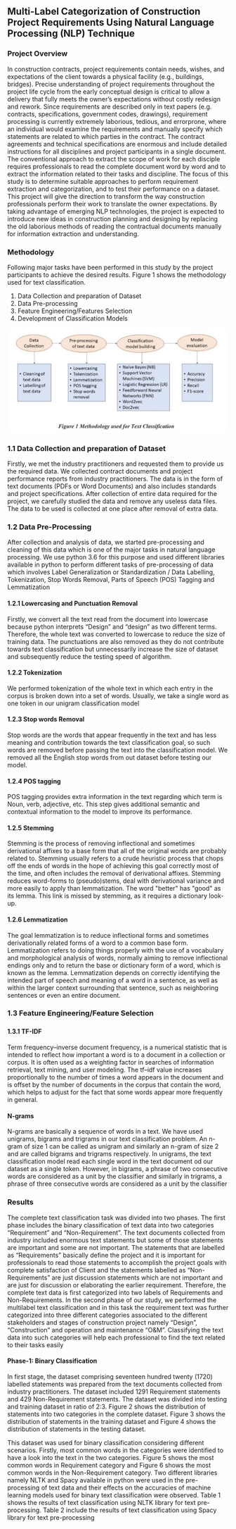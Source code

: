 <h2>Multi-Label Categorization of Construction Project Requirements Using Natural Language Processing (NLP) Technique </h2>

<h3> Project Overview </h3>
In construction contracts, project requirements contain needs, wishes, and expectations of the client towards a physical facility (e.g., buildings, bridges). Precise understanding of project requirements throughout the project life cycle from the early conceptual design is critical to allow a delivery that fully meets the owner’s expectations without costly redesign and rework. Since requirements are described only in text papers (e.g. contracts, specifications, government codes, drawings), requirement processing is currently extremely laborious, tedious, and errorprone, where an individual would examine the requirements and manually specify which statements are related to which parties in the contract. The contract agreements and technical specifications are enormous and include detailed instructions for all disciplines and project participants in a single document. The conventional approach to extract the scope of work for each disciple requires professionals to read the complete document word by word and to extract the information related to their tasks and discipline. The focus of this study is to determine suitable approaches to perform requirement extraction and categorization, and to test their performance on a dataset. This project will give the direction to transform the way construction professionals perform their work to translate the owner expectations. By taking advantage of emerging NLP technologies, the project is expected to introduce new ideas in construction planning and designing by replacing the old laborious methods of reading the contractual documents manually for information extraction and understanding.


<h3> Methodology </h3>
Following major tasks have been performed in this study by the project participants to achieve the desired results. Figure 1 shows the methodology used for text classification.
<ol>
  <li> Data Collection and preparation of Dataset </li>
  <li> Data Pre-processing </li>
  <li> Feature Engineering/Features Selection </li>
  <li> Development of Classification Models  </li>
</ol>

![alt text](Images/fig1.JPG)


<h3> 1.1 Data Collection and preparation of Dataset </h3>
Firstly, we met the industry practitioners and requested them to provide us the required data. We collected contract documents and project performance reports from industry practitioners. The data is in the form of text documents (PDFs or Word Documents) and also includes standards and project specifications. After collection of entire data required for the project, we carefully studied the data and remove any useless data files. The data to be used is collected at one place after removal of extra data.

<h3> 1.2 Data Pre-Processing </h3> 
After collection and analysis of data, we started pre-processing and cleaning of this data which is one of the major tasks in natural language processing. We use python 3.6 for this purpose and used different libraries available in python to perform different tasks of pre-processing of data which involves Label Generalization or Standardization / Data Labelling, Tokenization, Stop Words Removal, Parts of Speech (POS) Tagging and Lemmatization


<h4> 1.2.1 Lowercasing and Punctuation Removal </h4>
Firstly, we convert all the text read from the document into lowercase because python interprets “Design” and “design” as two different terms. Therefore, the whole text was converted to lowercase to reduce the size of training data. The punctuations are also removed as they do not contribute towards text classification but unnecessarily increase the size of dataset and subsequently reduce the testing speed of algorithm. 

<h4> 1.2.2 Tokenization  </h4>
We performed tokenization of the whole text in which each entry in the corpus is broken down into a set of words. Usually, we take a single word as one token in our unigram classification model

<h4> 1.2.3 Stop words Removal </h4>
Stop words are the words that appear frequently in the text and has less meaning and contribution towards the text classification goal, so such words are removed before passing the text into the classification model. We removed all the English stop words from out dataset before testing our model.

<h4> 1.2.4 POS tagging  </h4>
POS tagging provides extra information in the text regarding which term is Noun, verb, adjective, etc. This step gives additional semantic and contextual information to the model to improve its performance.

<h4> 1.2.5 Stemming </h4> 
Stemming is the process of removing inflectional and sometimes derivational affixes to a base form that all of the original words are probably related to. Stemming usually refers to a crude heuristic process that chops off the ends of words in the hope of achieving this goal correctly most of the time, and often includes the removal of derivational affixes. Stemming reduces word-forms to (pseudo)stems, deal with derivational variance and more easily to apply than lemmatization. The word "better" has "good" as its lemma. This link is missed by stemming, as it requires a dictionary look-up.

<h4> 1.2.6 Lemmatization </h4>
The goal lemmatization is to reduce inflectional forms and sometimes derivationally related forms of a word to a common base form. Lemmatization refers to doing things properly with the use of a vocabulary and morphological analysis of words, normally aiming to remove inflectional endings only and to return the base or dictionary form of a word, which is known as the lemma. Lemmatization depends on correctly identifying the intended part of speech and meaning of a word in a sentence, as well as within the larger context surrounding that sentence, such as neighboring sentences or even an entire document.

<h3> 1.3 Feature Engineering/Feature Selection <h3>

<h4> 1.3.1 TF-IDF   </h4> 
Term frequency–inverse document frequency, is a numerical statistic that is intended to reflect how important a word is to a document in a collection or corpus. It is often used as a weighting factor in searches of information retrieval, text mining, and user modeling. The tf–idf value increases proportionally to the number of times a word appears in the document and is offset by the number of documents in the corpus that contain the word, which helps to adjust for the fact that some words appear more frequently in general. 

<h4> N-grams </h4>
N-grams are basically a sequence of words in a text. We have used unigrams, bigrams and trigrams in our text classification problem. An n-gram of size 1 can be called as unigram and similarly an n-gram of size 2 and are called bigrams and trigrams respectively. In unigrams, the text classification model read each single word in the text document od our dataset as a single token. However, in bigrams, a phrase of two consecutive words are considered as a unit by the classifier and similarly in trigrams, a phrase of three consecutive words are considered as a unit by the classifier

<h3> Results </h3>

The complete text classification task was divided into two phases. The first phase includes the binary classification of text data into two categories “Requirement” and “Non-Requirement”. The text documents collected from industry included enormous text statements but some of those statements are important and some are not important. The statements that are labelled as “Requirements” basically define the project and it is important for professionals to read those statements to accomplish the project goals with complete satisfaction of Client and the statements labelled as “Non-Requirements” are just discussion statements which are not important and are just for discussion or elaborating the earlier requirement. Therefore, the complete text data is first categorized into two labels of Requirements and Non-Requirements. In the second phase of our study, we performed the multilabel text classification and in this task the requirement text was further categorized into three different categories associated to the different stakeholders and stages of construction project namely “Design”, “Construction” and operation and maintenance “O&M”. Classifying the text data into such categories will help each professional to
find the text related to their tasks easily

<h4> Phase-1: Binary Classification </h4>

In first stage, the dataset comprising seventeen hundred twenty (1720) labelled statements was prepared from the text documents collected from industry practitioners. The dataset included 1291 Requirement statements and 429 Non-Requirement statements. The dataset was divided into testing and training dataset in ratio of 2:3. Figure 2 shows the distribution of statements into two categories in the complete dataset. Figure 3 shows the distribution of statements in the training dataset and Figure 4 shows the distribution of statements in the testing dataset.

This dataset was used for binary classification considering different scenarios. Firstly, most common words in the categories were identified to have a look into the text in the two categories. Figure 5 shows the most common words in Requirement category and Figure 6 shows the most common words in the Non-Requirement category. Two different libraries namely NLTK and Spacy available in python were used in the pre-processing of text data and their effects on the accuracies of machine learning models used for binary text classification were observed. Table 1 shows the results of text classification using NLTK library for text pre-processing. Table 2 include the results of text classification using Spacy library for text pre-processing

